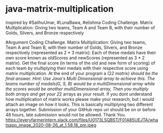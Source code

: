 # java-matrix-multiplication
inspired by #SalihuUmar, #LunaBawa, #elishma
Coding Challenge. Matrix Multiplication: Giving two teams, Team A and Team B, with their number of Golds, Silvers, and Bronze respectively

#Argument
Coding Challenge. Matrix Multiplication: Giving two teams, Team A and Team B, with their number of Golds, Silvers, and Bronze respectively (represented as 2 * 3 matrix): Each of these medals have their own score known as oldScores and newScores (represented as 3 * 2 matrix). Get the final score (in terms of the old and new form of scoring) of each team by multiplying their medals with their respective score using matrix multiplication. At the end of your program a (2*2 matrix) should be the final answer. Hint: Use Java's Multi Dimensional array to achieve this. The teams number of medals(G, S, B) would be a multiDimensional array while the scores would be another multiDimensional array, Then you multiply both arrays and get your  2*2 arrays as your result. If you dont understand how multiplication of matrix works please make your research, but i would attach an image on how it looks. This is basically multiplying two different arrays together. Submission of your GitHub repo uri should be on or before 48 hours, late submission would not be allowed. Thank You.
https://everyfarmerintern.slack.com/files/U0173LSQBST/F01A85UEJTA/whatsapp_image_2020-08-26_at_1.58.18_pm.jpeg

